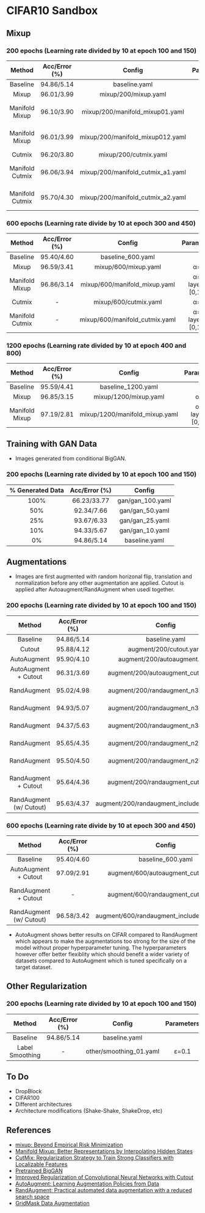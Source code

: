 # CIFAR10 Sandbox

## Mixup 
### 200 epochs  (Learning rate divided by 10 at epoch 100 and 150)

|Method|Acc/Error (%)|Config|Parameters|
|:----:|:-----:|:-----:|:---:|
|Baseline|94.86/5.14|baseline.yaml||
|Mixup|96.01/3.99|mixup/200/mixup.yaml|&alpha;=1|[1]|
|Manifold Mixup|96.10/3.90|mixup/200/manifold\_mixup01.yaml|&alpha;=2 <br> layers=[0,1]|[2]|
|Manifold Mixup|96.01/3.99|mixup/200/manifold\_mixup012.yaml|&alpha;=2 <br> layers=[0,1,2]|
|Cutmix|96.20/3.80|mixup/200/cutmix.yaml|&alpha;=1|[3]|
|Manifold Cutmix|96.06/3.94|mixup/200/manifold\_cutmix\_a1.yaml|&alpha;=1 <br> layers=[0,1,2]|
|Manifold Cutmix|95.70/4.30|mixup/200/manifold\_cutmix\_a2.yaml|&alpha;=2 <br> layers=[0,1,2]|

### 600 epochs  (Learning rate divide by 10 at epoch 300 and 450)   

|Method|Acc/Error (%)|Config|Parameters|
|:----:|:-----:|:-----:|:---:|
|Baseline|95.40/4.60|baseline\_600.yaml||
|Mixup|96.59/3.41|mixup/600/mixup.yaml|&alpha;=1|
|Manifold Mixup|96.86/3.14|mixup/600/manifold\_mixup.yaml|&alpha;=2 <br> layers=[0,1,2]|
|Cutmix|-|mixup/600/cutmix.yaml|&alpha;=1|
|Manifold Cutmix|-|mixup/600/manifold\_cutmix.yaml|&alpha;=1 <br> layers=[0,1,2]|

### 1200 epochs  (Learning rate divided by 10 at epoch 400 and 800)

|Method|Acc/Error (%)|Config|Parameters|
|:----:|:-----:|:-----:|:---:|
|Baseline|95.59/4.41|baseline\_1200.yaml||
|Mixup|96.85/3.15|mixup/1200/mixup.yaml|&alpha;=1|
|Manifold Mixup|97.19/2.81|mixup/1200/manifold\_mixup.yaml|&alpha;=2 <br> layers=[0,1,2]|

## Training with GAN Data
- Images generated from conditional BigGAN.

### 200 epochs  (Learning rate divided by 10 at epoch 100 and 150)

|\% Generated Data|Acc/Error (%)|Config|
|:----:|:-----:|:-----:|
|100\%|66.23/33.77|gan/gan\_100.yaml|
|50\%|92.34/7.66|gan/gan\_50.yaml|
|25\%|93.67/6.33|gan/gan\_25.yaml|
|10\%|94.33/5.67|gan/gan\_10.yaml|
|0\%|94.86/5.14|baseline.yaml||

## Augmentations
- Images are first augmented with random horizonal flip, translation and
  normalization before any other augmentation are applied. Cutout is applied after Autoaugment/RandAugment when usedi together.
### 200 epochs  (Learning rate divided by 10 at epoch 100 and 150)

|Method|Acc/Error (%)|Config|Parameters|
|:----:|:-----:|:-----:|:---:|
|Baseline|94.86/5.14|baseline.yaml||
|Cutout|95.88/4.12|augment/200/cutout.yaml|cutout=16x16|
|AutoAugment|95.90/4.10|augment/200/autoaugment.yaml||
|AutoAugment + Cutout|96.31/3.69|augment/200/autoaugment\_cutout.yaml|cutout=16x16|
|RandAugment|95.02/4.98|augment/200/randaugment\_n3m5.yaml|n=3 <br> m=5|
|RandAugment|94.93/5.07|augment/200/randaugment\_n3m4.yaml|n=3 <br> m=4|
|RandAugment|94.37/5.63|augment/200/randaugment\_n3m2.yaml|n=3 <br> m=2|
|RandAugment|95.65/4.35|augment/200/randaugment\_n2m5.yaml|n=2 <br> m=5|
|RandAugment|95.50/4.50|augment/200/randaugment\_n2m6.yaml|n=2 <br> m=6|
|RandAugment + Cutout|95.64/4.36|augment/200/randaugment\_cutout.yaml|n=2 <br> m=5 <br> cutout=16x16|
|RandAugment (w/ Cutout)|95.63/4.37|augment/200/randaugment\_include\_cutout.yaml|n=2 <br> m=5 |

### 600 epochs  (Learning rate divide by 10 at epoch 300 and 450)   

|Method|Acc/Error (%)|Config|Parameters|
|:----:|:-----:|:-----:|:---:|
|Baseline|95.40/4.60|baseline\_600.yaml||
|AutoAugment + Cutout|97.09/2.91|augment/600/autoaugment\_cutout.yaml|cutout=16x16|
|RandAugment + Cutout|-|augment/600/randaugment\_cutout.yaml|n=2 <br> m=5 <br> cutout=16x16|
|RandAugment (w/ Cutout)|96.58/3.42|augment/600/randaugment\_include\_cutout.yaml|n=2 <br> m=5|


- AutoAugment shows better results on CIFAR compared to RandAugment which appears to make the
  augmentations too strong for the size of the model without proper hyperparameter tuning.
  The hyperparameters however offer better flexiblity which should benefit a wider variety
  of datasets compared to AutoAugment which is tuned specifically on a target dataset.

## Other Regularization 
### 200 epochs  (Learning rate divided by 10 at epoch 100 and 150)

|Method|Acc/Error (%)|Config|Parameters|
|:----:|:-----:|:-----:|:---:|
|Baseline|94.86/5.14|baseline.yaml||
|Label Smoothing|-|other/smoothing\_01.yaml|&epsilon;=0.1|


## To Do
- DropBlock
- CIFAR100
- Different architectures
- Architecture modifications  (Shake-Shake, ShakeDrop, etc)

## References
- [mixup: Beyond Empirical Risk
Minimization](https://arxiv.org/abs/1710.09412)
- [Manifold Mixup: Better Representations by Interpolating Hidden
States](https://arxiv.org/abs/1806.05236)
- [CutMix: Regularization Strategy to Train Strong Classifiers with Localizable
Features](https://arxiv.org/abs/1905.04899)
- [Pretrained BigGAN](https://github.com/ilyakava/BigGAN-PyTorch)
- [Improved Regularization of Convolutional Neural Networks with
  Cutout](https://arxiv.org/abs/1708.04552)
- [AutoAugment: Learning Augmentation Policies from Data](https://arxiv.org/abs/1805.09501)
- [RandAugment: Practical automated data augmentation with a reduced search
  space](https://arxiv.org/abs/1909.13719)
- [GridMask Data Augmentation](https://arxiv.org/abs/2001.04086)
